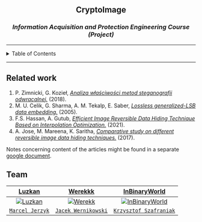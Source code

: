 <p align="center">
  <h2 align="center">CryptoImage</h2>
  <h3 align="center"><i>Information Acquisition and Protection Engineering Course (Project)</i></h3>
</p>

---

<details>
  <summary>Table of Contents</summary>
  <ol>
    <li>
      <a href="#Introduction">Introduction</a>
    </li>
    <li>
      <a href="#Related-work">Related work</a>
    </li>
    <li>
      <a href="#Features">Features</a>
    </li>
    <li>
      <a href="#Setup">Setup</a>
    </li>
    <li>
      <a href="#Feedback">Feedback</a>
    </li>
    <li>
      <a href="#Team">Team</a>
    </li>
  </ol>

**Notice:** Version History of the project can be found in the changelog file: "**[`CHANGELOG.md`](./docs/CHANGELOG.md)**".

</details>

---


<p id="Related-work">

  ## Related work

  1. P. Zimnicki, G. Kozieł, [*Analiza właściwości metod steganografii odwracalnej.*](./docs/papers/Analysis_of_properties_of_reversible_steganography_methods.pdf) (2018).
  1. M. U. Celik, G. Sharma, A. M. Tekalp, E. Saber, [*Lossless generalized-LSB data embedding.*](./docs/papers/Lossless_generalized-LSB_data_embedding.pdf) (2005).
  1. F.S. Hassan, A. Gutub, [*Efficient Image Reversible Data Hiding Technique Based on Interpolation Optimization.*](./docs/papers/Efficient_image_reversible_data_hiding_technique_based_on_interpolation_optimization.pdf) (2021).
  1. A. Jose, M. Mareena, K. Saritha, [*Comparative study on different reversible image data hiding techniques.*](./docs/papers/Comparative_study_on_different_reversible_image_data_hiding_techniques.pdf) (2017).

  Notes concerning content of the articles might be found in a separate [google document](https://docs.google.com/document/d/1F5Q8ApOe5yL0iadJa6EWmWJUUAZd8F_k0yqANr2R_Gg/edit?usp=sharing).

</p>


## Team


| <a href="https://github.com/Luzkan/" target="_blank">**Luzkan**</a> | <a href="https://github.com/werekkk" target="_blank">**Werekkk**</a> | <a href="https://github.com/InBinaryWorld" target="_blank">**InBinaryWorld**</a>
| :---: |:---:| :---:|
| [![Luzkan](https://avatars1.githubusercontent.com/u/1352231?s=150&u=cadaf12690f8715dc8cffa070b89f0e8c3bdabba&v=4?s=150)](https://github.com/Luzkan/)    | [![Werekk](https://cdn.ticketswap.com/public/202003/ea92c768-8b93-407f-a70b-2c40911fcfe1.b89e30c805396dfc2abb94e160c844a5bc7f13de.jpeg)](https://github.com/werekkk) | [![InBinaryWorld](https://cdn.ticketswap.com/public/202003/ea92c768-8b93-407f-a70b-2c40911fcfe1.b89e30c805396dfc2abb94e160c844a5bc7f13de.jpeg)](https://github.com/InBinaryWorld)|
| <a href="https://github.com/Luzkan" target="_blank">`Marcel Jerzyk`</a> | <a href="https://github.com/werekkk" target="_blank">`Jacek Wernikowski`</a> | <a href="https://github.com/InBinaryWorld" target="_blank">`Krzysztof Szafraniak`</a>